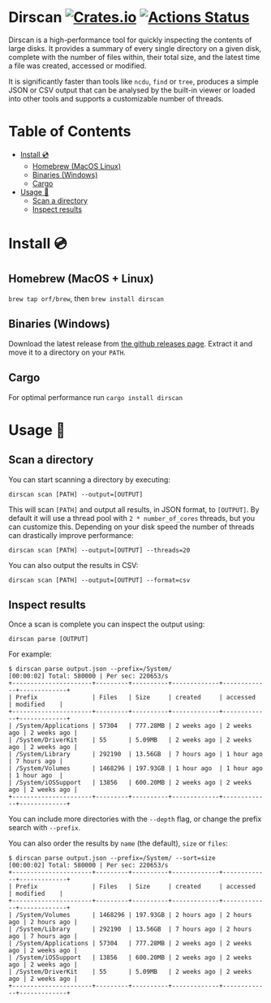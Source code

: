 # Dirscan [![Crates.io](https://img.shields.io/crates/v/dirscan.svg)](https://crates.io/crates/dirscan) [![Actions Status](https://github.com/orf/dirscan/workflows/CI/badge.svg)](https://github.com/orf/dirscan/actions)

Dirscan is a high-performance tool for quickly inspecting the contents of large disks. It provides a summary of every 
single directory on a given disk, complete with the number of files within, their total size, and the latest time a 
file was created, accessed or modified. 

It is significantly faster than tools like `ncdu`, `find` or `tree`, produces a simple JSON or CSV output that can be analysed by the 
built-in viewer or loaded into other tools and supports a customizable number of threads.
 

Table of Contents
=================

   * [Install :cd:](#install-cd)
      * [Homebrew (MacOS   Linux)](#homebrew-macos--linux)
      * [Binaries (Windows)](#binaries-windows)
      * [Cargo](#cargo)
   * [Usage :saxophone:](#usage-saxophone)
      * [Scan a directory](#scan-a-directory)
      * [Inspect results](#inspect-results)

# Install :cd:

## Homebrew (MacOS + Linux)

`brew tap orf/brew`, then `brew install dirscan`

## Binaries (Windows)

Download the latest release from [the github releases page](https://github.com/orf/dirscan/releases). Extract it 
and move it to a directory on your `PATH`.

## Cargo

For optimal performance run `cargo install dirscan`

# Usage :saxophone:

## Scan a directory

You can start scanning a directory by executing:

`dirscan scan [PATH] --output=[OUTPUT]`

This will scan `[PATH]` and output all results, in JSON format, to `[OUTPUT]`. By default it will use a thread pool with 
`2 * number_of_cores` threads, but you can customize this. Depending on your disk speed the number of threads can 
drastically improve performance:

`dirscan scan [PATH] --output=[OUTPUT] --threads=20`
 
You can also output the results in CSV:

`dirscan scan [PATH] --output=[OUTPUT] --format=csv`
 
## Inspect results

Once a scan is complete you can inspect the output using:

`dirscan parse [OUTPUT]`

For example:

```
$ dirscan parse output.json --prefix=/System/
[00:00:02] Total: 580000 | Per sec: 220653/s
+----------------------+---------+----------+-------------+-------------+-------------+
| Prefix               | Files   | Size     | created     | accessed    | modified    |
+----------------------+---------+----------+-------------+-------------+-------------+
| /System/Applications | 57304   | 777.28MB | 2 weeks ago | 2 weeks ago | 2 weeks ago |
| /System/DriverKit    | 55      | 5.09MB   | 2 weeks ago | 2 weeks ago | 2 weeks ago |
| /System/Library      | 292190  | 13.56GB  | 7 hours ago | 1 hour ago  | 7 hours ago |
| /System/Volumes      | 1468296 | 197.93GB | 1 hour ago  | 1 hour ago  | 1 hour ago  |
| /System/iOSSupport   | 13856   | 600.20MB | 2 weeks ago | 2 weeks ago | 2 weeks ago |
+----------------------+---------+----------+-------------+-------------+-------------+
```

You can include more directories with the `--depth` flag, or change the prefix search with `--prefix`.

You can also order the results by `name` (the default), `size` or `files`:

```
$ dirscan parse output.json --prefix=/System/ --sort=size
[00:00:02] Total: 580000 | Per sec: 220653/s
+----------------------+---------+----------+-------------+-------------+-------------+
| Prefix               | Files   | Size     | created     | accessed    | modified    |
+----------------------+---------+----------+-------------+-------------+-------------+
| /System/Volumes      | 1468296 | 197.93GB | 2 hours ago | 2 hours ago | 2 hours ago |
| /System/Library      | 292190  | 13.56GB  | 7 hours ago | 2 hours ago | 7 hours ago |
| /System/Applications | 57304   | 777.28MB | 2 weeks ago | 2 weeks ago | 2 weeks ago |
| /System/iOSSupport   | 13856   | 600.20MB | 2 weeks ago | 2 weeks ago | 2 weeks ago |
| /System/DriverKit    | 55      | 5.09MB   | 2 weeks ago | 2 weeks ago | 2 weeks ago |
+----------------------+---------+----------+-------------+-------------+-------------+
```